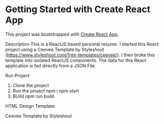 # Getting Started with Create React App

This project was bootstrapped with [Create React App](https://github.com/facebook/create-react-app).

Description
This is a ReactJS based personal resume. I started this React project using a Ceevee Template by Styleshout (https://www.styleshout.com/free-templates/ceevee/). I then broke this template into isolated ReactJS components. The data for this React application is fed directly from a JSON File.

Run Project
1. Clone the project
2. Run the project
npm i
npm start
3. BUild
npm run build

HTML Design Template:

Ceevee Template by Styleshout